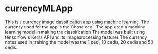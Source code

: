 # currencyMLApp
This is a currency image classification app using machine learning. 
The currency used for the app is the Ghana cedi.
The app used a machine learning model in making the classification
The model was built using tensorflow's Keras API and its imageprocessing features
The currency notes used in training the model was the 1 cedi, 10 cedis, 20 cedis and 50 cedis.
